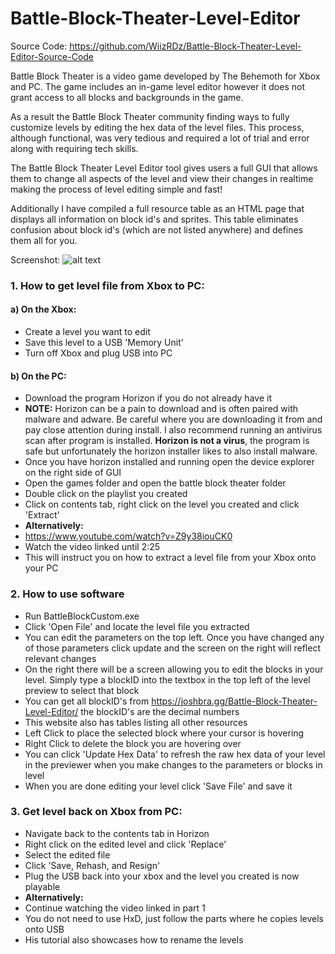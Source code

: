 # Battle-Block-Theater-Level-Editor

Source Code: https://github.com/WiizRDz/Battle-Block-Theater-Level-Editor-Source-Code

Battle Block Theater is a video game developed by The Behemoth for Xbox and PC. The game includes an in-game level editor however it does not grant access to all blocks and backgrounds in the game. 

As a result the Battle Block Theater community finding ways to fully customize levels by editing the hex data of the level files. This process, although functional, was very tedious and required a lot of trial and error along with requiring tech skills. 

The Battle Block Theater Level Editor tool gives users a full GUI that allows them to change all aspects of the level and view their changes in realtime making the process of level editing simple and fast! 

Additionally I have compiled a full resource table as an HTML page that displays all information on block id's and sprites. This table eliminates confusion about block id's (which are not listed anywhere) and defines them all for you.

Screenshot:
![alt text](https://i.gyazo.com/d636934c3f5943862f0dd7fcdfe650b9.png)

### 1. How to get level file from Xbox to PC:

#### a) On the Xbox:
  - Create a level you want to edit
  - Save this level to a USB 'Memory Unit'
  - Turn off Xbox and plug USB into PC

#### b) On the PC:
  - Download the program Horizon if you do not already have it
  - **NOTE:** Horizon can be a pain to download and is often paired with malware and adware. Be careful where you are downloading it from and pay close attention during install. I also recommend running an antivirus scan after program is installed. **Horizon is not a virus**, the program is safe but unfortunately the horizon installer likes to also install malware.
  - Once you have horizon installed and running open the device explorer on the right side of GUI
  - Open the games folder and open the battle block theater folder
  - Double click on the playlist you created
  - Click on contents tab, right click on the level you created and click 'Extract'
  - **Alternatively:**
  - https://www.youtube.com/watch?v=Z9y38iouCK0
  - Watch the video linked until 2:25
  - This will instruct you on how to extract a level file from your Xbox onto your PC

### 2. How to use software
  - Run BattleBlockCustom.exe
  - Click 'Open File' and locate the level file you extracted
  - You can edit the parameters on the top left. Once you have changed any of those parameters click update and the screen on the right will reflect relevant changes
  - On the right there will be a screen allowing you to edit the blocks in your level. Simply type a blockID into the textbox in the top left of the level preview to select that block
  - You can get all blockID's from https://joshbra.gg/Battle-Block-Theater-Level-Editor/ the blockID's are the decimal numbers
  - This website also has tables listing all other resources
  - Left Click to place the selected block where your cursor is hovering
  - Right Click to delete the block you are hovering over
  - You can click 'Update Hex Data' to refresh the raw hex data of your level in the previewer when you make changes to the parameters or blocks in level
  - When you are done editing your level click 'Save File' and save it
  
### 3. Get level back on Xbox from PC:
  - Navigate back to the contents tab in Horizon
  - Right click on the edited level and click 'Replace'
  - Select the edited file
  - Click 'Save, Rehash, and Resign'
  - Plug the USB back into your xbox and the level you created is now playable
  - **Alternatively:**
  - Continue watching the video linked in part 1
  - You do not need to use HxD, just follow the parts where he copies levels onto USB
  - His tutorial also showcases how to rename the levels
